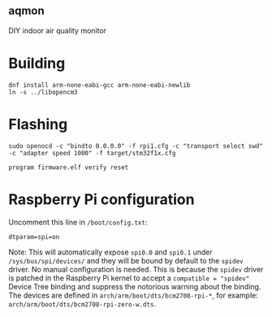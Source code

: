 aqmon
-----

DIY indoor air quality monitor

# Building

```
dnf install arm-none-eabi-gcc arm-none-eabi-newlib
ln -s ../libopencm3
```

# Flashing

```
sudo openocd -c "bindto 0.0.0.0" -f rpi1.cfg -c "transport select swd" -c "adapter speed 1000" -f target/stm32f1x.cfg
```

```
program firmware.elf verify reset
```

# Raspberry Pi configuration

Uncomment this line in `/boot/config.txt`:

```
dtparam=spi=on
```

Note: This will automatically expose `spi0.0` and `spi0.1` under `/sys/bus/spi/devices/`
and they will be bound by default to the `spidev` driver. No manual configuration is
needed. This is because the `spidev` driver is patched in the Raspberry Pi kernel to
accept a `compatible = "spidev"` Device Tree binding and suppress the notorious warning
about the binding. The devices are defined in `arch/arm/boot/dts/bcm2708-rpi-*`, for
example: `arch/arm/boot/dts/bcm2708-rpi-zero-w.dts`.

